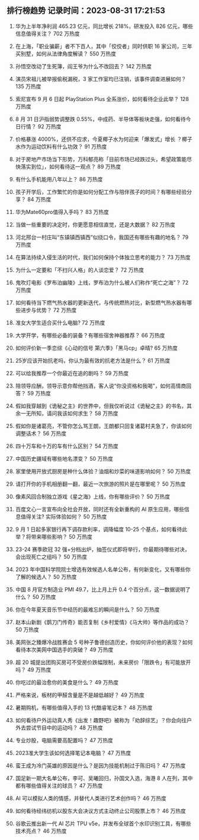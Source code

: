 
## 排行榜趋势 记录时间：2023-08-31 17:21:53
  
  1. 华为上半年净利润 465.23 亿元，同比增长 218%，研发投入 826 亿元，哪些信息值得关注？ 702 万热度
    
  2. 在上海，「职业骗薪」者不下百人，其中「佼佼者」同时供职 16 家公司，三年买别墅，如何从法律角度解读？ 550 万热度
    
  3. 孙悟空改动了生死簿，阎王爷为什么不改回去？ 142 万热度
    
  4. 演员宋祖儿被举报偷税漏税，3 家工作室均已注销，该事件调查进展如何？ 135 万热度
    
  5. 索尼宣布 9 月 6 日起 PlayStation Plus 全系涨价，如何看待企业此举？ 128 万热度
    
  6. 8 月 31 日沪指弱势调整跌 0.55%，中成药、半导体等板块走强，如何看待今日行情？ 92 万热度
    
  7. 价格暴涨 4000%，还供不应求，今夏椰子水为何迎来「爆发式」增长 ？椰子水作为运动饮料有什么功效？ 91 万热度
    
  8. 对于房地产市场当下形势，万科郁亮称「目前市场已经跌过头，希望政策能尽快落实到位」，如何看待这一观点？ 89 万热度
    
  9. 有什么手机能用八年以上？ 86 万热度
    
  10. 孩子开学后，工作繁忙的你是如何分配工作与陪伴孩子的时间？有哪些经验分享？ 84 万热度
    
  11. 华为Mate60pro值得入手吗？ 83 万热度
    
  12. 当做一些重要的决定时，你更愿意相信直觉，还是大数据？ 82 万热度
    
  13. 河北邢台一村庄叫“东镇镇西镇西”似绕口令，我国还有哪些有趣的地名？ 79 万热度
    
  14. 在算法持续入侵生活的时代，我们如何保持个体独立思考的能力？ 73 万热度
    
  15. 为什么一定要和「不扫兴人格」的人谈恋爱？ 72 万热度
    
  16. 鬼吹灯电影《罗布泊幽陵》上线，罗布泊为什么被人们称作“死亡之海”？ 72 万热度
    
  17. 如何看待当下燃气热水器的更新迭代，与传统燃热对比，新型燃气热水器有哪些进步与优势？ 72 万热度
    
  18. 准女大学生适合买什么电脑? 72 万热度
    
  19. 大学开学，有哪些必备的装备？有哪些宿舍神器推荐？ 66 万热度
    
  20. 如何评价新一季恋综《心动的信号 第六季》「黑马cp」卓晴? 65 万热度
    
  21. 25岁应该开始抗老吗，你认为最有效的抗老方法是什么？ 61 万热度
    
  22. 可以给我推荐一个你最近在追的剧吗？ 59 万热度
    
  23. 陪领导应酬，领导示意你帮他挡酒，客人说“你没资格和我喝”，如何高情商回答？ 59 万热度
    
  24. 假如我穿越到《诡秘之主》的世界中，但我仅听说过《诡秘之主》的书名，其余一无所知，请问我该如何求生？ 58 万热度
    
  25. 假如你是诸葛亮，不管你怎么骂王朗，王朗都只回复诸葛村夫急了，你该如何调整话术？ 56 万热度
    
  26. 四十万车和十万的车有什么区别？ 54 万热度
    
  27. 中国历史疆域有哪些地名漂变？ 50 万热度
    
  28. 家里使用开放式厨房是种什么体验？油烟和炒菜的味道影响如何？ 50 万热度
    
  29. 请打开你的手机相册翻一翻，最近一次旅游的照片是在哪里呢？ 50 万热度
    
  30. 像素风回合制独立游戏《星之海》上线，你有哪些评价？ 50 万热度
    
  31. 百度文心一言宣布向全社会开放，同时还有全新重构的 AI 原生应用，哪些信息值得关注? 实际体验如何？ 50 万热度
    
  32. 9 月 1 日起多家银行再下调存款利率，调降幅度 10-25 个基点，如何看待此举？将带来哪些影响？ 50 万热度
    
  33. 23-24 赛季欧冠 32 强+分档出炉，抽签仪式即将举行，你最期待哪些对决，会出现死亡之组吗？ 50 万热度
    
  34. 2023 年中国科学院院士增选有效候选人名单公布，有何新变化，又有哪些你了解的候选人？ 50 万热度
    
  35. 中国 8 月官方制造业 PMI 49.7，比上月上升 0.4 个百分点，这一数据说明了什么？ 50 万热度
    
  36. 你在今年夏天音乐节中经历的最难忘的瞬间是什么？ 50 万热度
    
  37. 赵本山新剧《鹊刀门传奇》能否复制《乡村爱情》《马大帅》等作品的成功？ 50 万热度
    
  38. 美网张之臻爆冷战胜赛会 5 号种子鲁德创造历史，你如何评价他的表现？如何看待本次美网中国选手的突破？ 49 万热度
    
  39. 超 20  城提出团购买房可不受房价跌幅限制，未来房价「限跌令」有可能放开吗？ 49 万热度
    
  40. 你吃过的最治愈你的美食是什么？ 49 万热度
    
  41. 严格来说，板材的甲醛含量是不是越低越好？ 49 万热度
    
  42. 暑期购机，有哪些值得入手的 13 代酷睿笔记本？ 48 万热度
    
  43. 如何看待户外运动真人秀《出发！趣野吧》被称为「劝辞综艺」？你会向往户外去尝试节目中的运动吗？ 48 万热度
    
  44. 专业炒股，电脑需要高配置吗？ 47 万热度
    
  45. 2023准大学生该如何选择笔记本电脑？ 47 万热度
    
  46. 蛮王成为冷门英雄的原因是什么？是因为技能机制过于陈旧吗？ 47 万热度
    
  47. 国足新一期大名单公布，李可、吴曦回归，孙国文入选，海港 8 人在列，其中都有哪些值得关注的球员？ 47 万热度
    
  48. AI 可以模拟人类的情感，并替代人类进行艺术创作吗？ 46 万热度
    
  49. 如何看待经纬纺机以股东大会决议方式主动终止公司股票上市？ 46 万热度
    
  50. 谷歌云推出新一代 AI 芯片 TPU v5e，并发布全球首个水印识别工具，有哪些技术亮点？ 46 万热度
    
